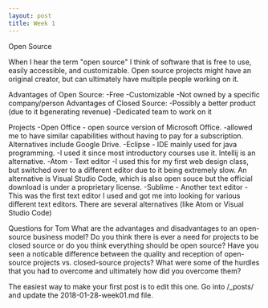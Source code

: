 ```yaml
---
layout: post
title: Week 1
---
```



Open Source

When I hear the term "open source" I think of software that is free to use, easily accessible, and customizable.
Open source projects might have an original creator, but can ultimately have multiple people working on it.

Advantages of Open Source:
  -Free
  -Customizable
  -Not owned by a specific company/person
Advantages of Closed Source:
  -Possibly a better product (due to it bgenerating revenue)
  -Dedicated team to work on it
  
Projects
  -Open Office - open source version of Microsoft Office.
      -allowed me to have similar capabilities without having to pay for a subscription. Alternatives include Google Drive.
  -Eclipse - IDE mainly used for java programming. 
      -I used it since most introductory courses use it. Intellij is an alternative.
  -Atom - Text editor
      -I used this for my first web design class, but switched over to a different editor due to it being extremely slow. 
       An alternative is Visual Studio Code, which is also open souce but the official download is under a proprietary license.
  -Sublime - Another text editor
      -This was the first text editor I used and got me into looking for various different text editors. 
       There are several alternatives (like Atom or Visual Studio Code)
       
Questions for Tom
  What are the advantages and disadvantages to an open-source business model? Do you think there is ever a need for projects to be closed source or do you think everything should be open source?
  Have you seen a noticable difference between the quality and reception of open-source projects vs. closed-source projects?
  What were some of the hurdles that you had to overcome and ultimately how did you overcome them?
  
The easiest way to make your first post is to edit this one. 
Go into /_posts/ and update the 2018-01-28-week01.md file. 
